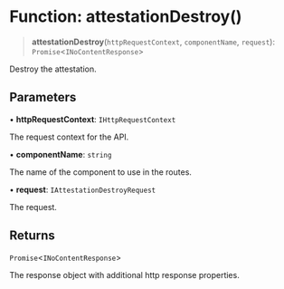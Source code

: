 # Function: attestationDestroy()

> **attestationDestroy**(`httpRequestContext`, `componentName`, `request`): `Promise`\<`INoContentResponse`\>

Destroy the attestation.

## Parameters

• **httpRequestContext**: `IHttpRequestContext`

The request context for the API.

• **componentName**: `string`

The name of the component to use in the routes.

• **request**: `IAttestationDestroyRequest`

The request.

## Returns

`Promise`\<`INoContentResponse`\>

The response object with additional http response properties.
